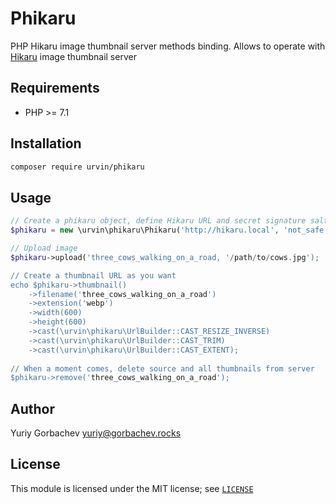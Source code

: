 # Phikaru

PHP Hikaru image thumbnail server methods binding.
Allows to operate with [Hikaru][hikaru] image thumbnail server

## Requirements
- PHP >= 7.1

## Installation
```bash
composer require urvin/phikaru
```

## Usage
```php
// Create a phikaru object, define Hikaru URL and secret signature salt
$phikaru = new \urvin\phikaru\Phikaru('http://hikaru.local', 'not_safe');

// Upload image
$phikaru->upload('three_cows_walking_on_a_road, '/path/to/cows.jpg');

// Create a thumbnail URL as you want
echo $phikaru->thumbnail()
    ->filename('three_cows_walking_on_a_road')
    ->extension('webp')
    ->width(600)
    ->height(600)
    ->cast(\urvin\phikaru\UrlBuilder::CAST_RESIZE_INVERSE)
    ->cast(\urvin\phikaru\UrlBuilder::CAST_TRIM)
    ->cast(\urvin\phikaru\UrlBuilder::CAST_EXTENT);
    
// When a moment comes, delete source and all thumbnails from server
$phikaru->remove('three_cows_walking_on_a_road');
```

## Author
Yuriy Gorbachev <yuriy@gorbachev.rocks>

## License
This module is licensed under the MIT license; see [`LICENSE`][license]

[hikaru]:<https://github.com/Urvin/hikaru>
[license]: https://github.com/99designs/phumbor/blob/master/LICENSE